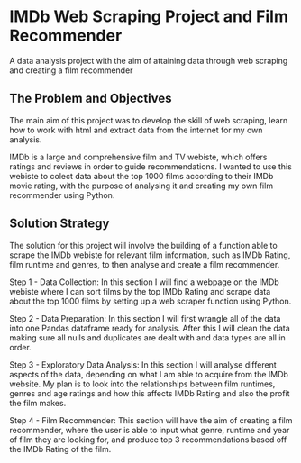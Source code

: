 # IMDb Web Scraping Project and Film Recommender

A data analysis project with the aim of attaining data through web scraping and creating a film recommender
## The Problem and Objectives

The main aim of this project was to develop the skill of web scraping, learn how to work with html and extract data from the internet for my own analysis.

IMDb is a large and comprehensive film and TV webiste, which offers ratings and reviews in order to guide recommendations. I wanted to use this webiste to colect data about the top 1000 films according to their IMDb movie rating, with the purpose of analysing it and creating my own film recommender using Python.
## Solution Strategy

The solution for this project will involve the building of a function able to scrape the IMDb webiste for relevant film information, such as IMDb Rating, film runtime and genres, to then analyse and create a film recommender.

Step 1 - Data Collection: In this section I will find a webpage on the IMDb webiste where I can sort films by the top IMDb Rating and scrape data about the top 1000 films by setting up a web scraper function using Python.

Step 2 - Data Preparation: In this section I will first wrangle all of the data into one Pandas dataframe ready for analysis. After this I will clean the data making sure all nulls and duplicates are dealt with and data types are all in order.

Step 3 - Exploratory Data Analysis: In this section I will analyse different aspects of the data, depending on what I am able to acquire from the IMDb website. My plan is to look into the relationships between film runtimes, genres and age ratings and how this affects IMDb Rating and also the profit the film makes.

Step 4 - Film Recommender: This section will have the aim of creating a film recommender, where the user is able to input what genre, runtime and year of film they are looking for, and produce top 3 recommendations based off the IMDb Rating of the film.
